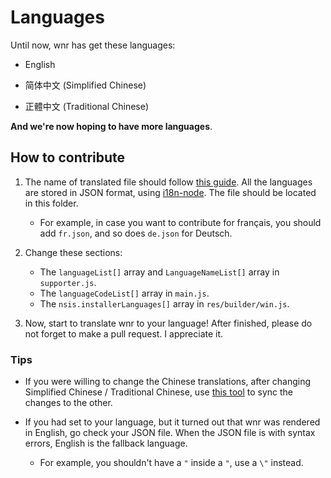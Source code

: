 # Languages

Until now, wnr has get these languages:

- English

- 简体中文 (Simplified Chinese)

- 正體中文 (Traditional Chinese)

**And we're now hoping to have more languages**.

## How to contribute

1. The name of translated file should follow [this guide](https://www.electronjs.org/docs/api/locales). All the languages are stored in JSON format, using [i18n-node](https://github.com/mashpie/i18n-node). The file should be located in this folder.
    - For example, in case you want to contribute for français, you should add `fr.json`, and so does `de.json` for Deutsch.

2. Change these sections:
    - The `languageList[]` array and `LanguageNameList[]` array in `supporter.js`.
    - The `languageCodeList[]` array in `main.js`.
    - The `nsis.installerLanguages[]` array in `res/builder/win.js`.

3. Now, start to translate wnr to your language! After finished, please do not forget to make a pull request. I appreciate it.

### Tips

- If you were willing to change the Chinese translations, after changing Simplified Chinese / Traditional Chinese, use [this tool](http://www.aies.cn/) to sync the changes to the other.

- If you had set to your language, but it turned out that wnr was rendered in English, go check your JSON file. When the JSON file is with syntax errors, English is the fallback language.

    - For example, you shouldn't have a `"` inside a `"`, use a `\"` instead.
